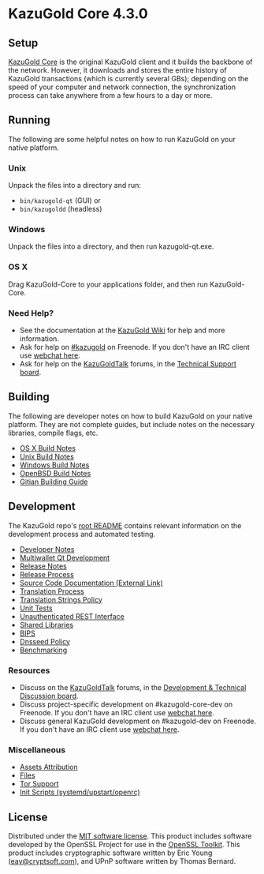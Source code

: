 KazuGold Core 4.3.0
=====================

Setup
---------------------
[KazuGold Core](http://kazugold.org/en/download) is the original KazuGold client and it builds the backbone of the network. However, it downloads and stores the entire history of KazuGold transactions (which is currently several GBs); depending on the speed of your computer and network connection, the synchronization process can take anywhere from a few hours to a day or more.

Running
---------------------
The following are some helpful notes on how to run KazuGold on your native platform.

### Unix

Unpack the files into a directory and run:

- `bin/kazugold-qt` (GUI) or
- `bin/kazugoldd` (headless)

### Windows

Unpack the files into a directory, and then run kazugold-qt.exe.

### OS X

Drag KazuGold-Core to your applications folder, and then run KazuGold-Core.

### Need Help?

* See the documentation at the [KazuGold Wiki](https://en.kazugold.it/wiki/Main_Page)
for help and more information.
* Ask for help on [#kazugold](http://webchat.freenode.net?channels=kazugold) on Freenode. If you don't have an IRC client use [webchat here](http://webchat.freenode.net?channels=kazugold).
* Ask for help on the [KazuGoldTalk](https://kazugoldtalk.org/) forums, in the [Technical Support board](https://kazugoldtalk.org/index.php?board=4.0).

Building
---------------------
The following are developer notes on how to build KazuGold on your native platform. They are not complete guides, but include notes on the necessary libraries, compile flags, etc.

- [OS X Build Notes](build-osx.md)
- [Unix Build Notes](build-unix.md)
- [Windows Build Notes](build-windows.md)
- [OpenBSD Build Notes](build-openbsd.md)
- [Gitian Building Guide](gitian-building.md)

Development
---------------------
The KazuGold repo's [root README](/README.md) contains relevant information on the development process and automated testing.

- [Developer Notes](developer-notes.md)
- [Multiwallet Qt Development](multiwallet-qt.md)
- [Release Notes](release-notes.md)
- [Release Process](release-process.md)
- [Source Code Documentation (External Link)](https://dev.visucore.com/kazugold/doxygen/)
- [Translation Process](translation_process.md)
- [Translation Strings Policy](translation_strings_policy.md)
- [Unit Tests](unit-tests.md)
- [Unauthenticated REST Interface](REST-interface.md)
- [Shared Libraries](shared-libraries.md)
- [BIPS](bips.md)
- [Dnsseed Policy](dnsseed-policy.md)
- [Benchmarking](benchmarking.md)

### Resources
* Discuss on the [KazuGoldTalk](https://kazugoldtalk.org/) forums, in the [Development & Technical Discussion board](https://kazugoldtalk.org/index.php?board=6.0).
* Discuss project-specific development on #kazugold-core-dev on Freenode. If you don't have an IRC client use [webchat here](http://webchat.freenode.net/?channels=kazugold-core-dev).
* Discuss general KazuGold development on #kazugold-dev on Freenode. If you don't have an IRC client use [webchat here](http://webchat.freenode.net/?channels=kazugold-dev).

### Miscellaneous
- [Assets Attribution](assets-attribution.md)
- [Files](files.md)
- [Tor Support](tor.md)
- [Init Scripts (systemd/upstart/openrc)](init.md)

License
---------------------
Distributed under the [MIT software license](http://www.opensource.org/licenses/mit-license.php).
This product includes software developed by the OpenSSL Project for use in the [OpenSSL Toolkit](https://www.openssl.org/). This product includes
cryptographic software written by Eric Young ([eay@cryptsoft.com](mailto:eay@cryptsoft.com)), and UPnP software written by Thomas Bernard.
